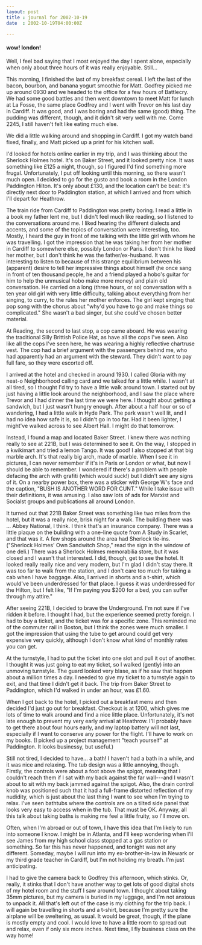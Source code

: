 ```yaml
---
layout: post
title : journal for 2002-10-19
date  : 2002-10-19T04:00:00Z

---
```

<h4>wow!  london!</h4>Well, I feel bad saying that I most enjoyed the day I spent alone, especially when only about three hours of it was really enjoyable.  Still...

This morning, I finished the last of my breakfast cereal.  I left the last of the bacon, bourbon, and banana yogurt smoothie for Matt.  Godfrey picked me up around 0930 and we headed to the office for a few hours of Battlecry.  We had some good battles and then went downtown to meet Matt for lunch at La Fosse, the same place Godfrey and I went with Trevor on his last day in Cardiff.  It was good, and I was boring and had the same (good) thing.  The pudding was different, though, and it didn't sit very well with me.  Come 2245, I still haven't felt like eating much else.

We did a little walking around and shopping in Cardiff.  I got my watch band fixed, finally, and Matt picked up a print for his kitchen wall.  

I'd looked for hotels online earlier in my trip, and I was thinking about the Sherlock Holmes hotel.  It's on Baker Street, and it looked pretty nice.  It was something like &pound;125 a night, though, so I figured I'd find something more frugal.  Unfortunately, I put off looking until this morning, so there wasn't much open.  I decided to go for the gusto and book a room in the London Paddington Hilton.  It's only about &pound;130, and the location can't be beat: it's directly next door to Paddington station, at which I arrived and from which I'll depart for Heathrow.

The train ride from Cardiff to Paddington was pretty boring.  I read a little in a book my father lent me, but I didn't feel much like reading, so I listened to the conversations around me.  I liked hearing the different dialects and accents, and some of the topics of conversation were interesting, too.  Mostly, I heard the guy in front of me talking with the little girl with whom he was travelling.  I got the impression that he was taking her from her mother in Cardiff to somewhere else, possibly London or Paris.  I don't think he liked her mother, but I don't think he was the father/ex-husband.  It was interesting to listen to because of this strange equilibrium between his (apparent) desire to tell her impressive things about himself (he once sang in front of ten thousand people, he and a friend played a hobo's guitar for him to help the unmusical hobo make more money) and plain old conversation.  He carried on a long (three hours, or so) conversation with a ten year old girl with very little difficulty, talking about everything from her singing, to curry, to the rules her mother enforces.  The girl kept singing that pop song with the chorus about "why'd you have to go and make things so complicated." She wasn't a bad singer, but she could've chosen better material.

At Reading, the second to last stop, a cop came aboard.  He was wearing the traditional Silly Brittish Police Hat, as have all the cops I've seen.  Also like all the cops I've seen here, he was wearing a highly reflective chartruse vest.  The cop had a brief argument with the passengers behind me, who had apparently had an argument with the steward.  They didn't want to pay full fare, so they were escorted off.

I arrived at the hotel and checked in around 1930.  I called Gloria with my neat-o Neighborhood calling card and we talked for a little while.  I wasn't at all tired, so I thought I'd try to have a little walk around town.  I started out by just having a little look around the neighborhood, and I saw the place where Trevor and I had dinner the last time we were here.  I thought about getting a sandwich, but I just wasn't hungry enough.  After about a half hour or so of wandering, I had a little walk in Hyde Park.  The park wasn't well lit, and I had no idea how safe it is, so I didn't go in too far.  Had it been lighter, I might've walked across to see Albert Hall.  I might do that tomorrow.

Instead, I found a map and located Baker Street.  I knew there was nothing really to see at 221B, but I was determined to see it.  On the way, I stopped in a kwikimart and tried a lemon Tango.  It was good!  I also stopped at that big marble arch.  It's that really big arch, made of marble.  When I see it in pictures, I can never remember if it's in Paris or London or what, but now I should be able to remember.  I wondered if there's a problem with people defacing the arch with grafiti (which would suck!) but I didn't see any signs of it.  On a nearby power box, there was a sticker with George W's face and the caption, "BUSH IS ANOTHER WORD FOR CUNT."  While I take issue with their definitions, it was amusing.  I also saw lots of ads for Marxist and Socialst groups and publications all around London.

It turned out that 221B Baker Street was something like two miles from the hotel, but it was a really nice, brisk night for a walk.  The building there was ... Abbey National, I think.  I think that's an insurance company.  There was a little plaque on the building with a one-line quote from A Study in Scarlet, and that was it.  A few shops around the area had Sherlock tie-ins. ("Sherlock Holmes' Own Sandwitch Shop," read the sign in the window of one deli.)  There was a Sherlock Holmes memorabilia store, but it was closed and I wasn't that interested.  I did, though, get to see the hotel.  It looked really really nice and very modern, but I'm glad I didn't stay there.  It was too far to walk from the station, and I don't care too much for taking a cab when I have baggage.  Also, I arrived in shorts and a t-shirt, which would've been underdressed for that place.  I guess it was underdressed for the Hilton, but I felt like, "If I'm paying you $200 for a bed, you can suffer through my attire."

After seeing 221B, I decided to brave the Underground.  I'm not sure if I've ridden it before.  I thought I had, but the experience seemed pretty foreign. I had to buy a ticket, and the ticket was for a specific zone.  This reminded me of the commuter rail in Boston, but I think the zones were much smaller.  I got the impression that using the tube to get around could get very expensive very quickly, although I don't know what kind of monthly rates you can get.

At the turnstyle, I had to put the ticket into one slot and pull it out of another.  I thought it was just going to eat my ticket, so I walked (gently) into an unmoving turnstyle.  The guard looked very blase, as if he saw that happen about a million times a day.  I needed to give my ticket to a turnstyle again to exit, and that time I didn't get it back.  The trip from Baker Street to Paddington, which I'd walked in under an hour, was &pound;1.60.

When I got back to the hotel, I picked out a breakfast menu and then decided I'd just go out for breakfast.  Checkout is at 1200, which gives me lots of time to walk around and find a nice little place.  Unfortunately, it's not late enough to prevent my very early arrival at Heathrow.  I'll probably have to get there about four hours early, and my laptop battery will not last, especially if I want to conserve any power for the flight.  I'll have to work on my books.  (I picked up a project management "teach yourself" at Paddington. It looks businessy, but useful.)

Still not tired, I decided to have... a bath!  I haven't had a bath in a while, and it was nice and relaxing.  The tub design was a little annoying, though. Firstly, the controls were about a foot above the spigot, meaning that I couldn't reach them if I sat with my back against the far wall---and I wasn't about to sit with my back jammed against the spigot.  Also, the drain control knob was positioned such that it had a full-frame distorted reflection of my nudidity, which is just about the last thing I want to see when I'm trying to relax.  I've seen bathtubs where the controls are on a tilted side panel that looks very easy to access when in the tub.  That must be OK.  Anyway, all this talk about taking baths is making me feel a little fruity, so I'll move on.

Often, when I'm abroad or out of town, I have this idea that I'm likely to run into someone I know.  I might be in Atlanta, and I'll keep wondering when I'll see James from my high school class stopped at a gas station or something.  So far this has never happened, and tonight was not any different.  Someday, maybe I will run into my ex-brother-in-law in Newark or my third grade teacher in Cardiff, but I'm not holding my breath.  I'm just anticipating.

I had to give the camera back to Godfrey this afternoon, which stinks.  Or, really, it stinks that I don't have another way to get lots of good digital shots of my hotel room and the stuff I saw around town.  I thought about taking 35mm pictures, but my camera is buried in my luggage, and I'm not anxious to unpack it.  All that's left out of the case is my clothing for the trip back. I will again be travelling in shorts and a t-shirt, because I'm pretty sure the airplane will be sweltering, as usual.  It would be great, though, if the plane is mostly empty and cool.  I would love to have a little room to spread out and relax, even if only six more inches.  Next time, I fly business class on the way home!

